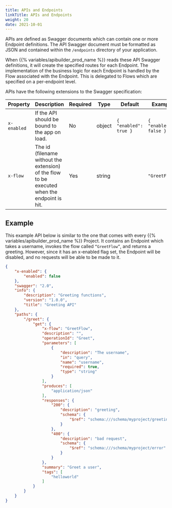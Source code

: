 ```yaml
---
title: APIs and Endpoints
linkTitle: APIs and Endpoints
weight: 20
date: 2021-10-01
---
```


APIs are defined as Swagger documents which can contain one or more Endpoint definitions. The API Swagger document must be formatted as JSON and contained within the `/endpoints` directory of your application.

When {{% variables/apibuilder_prod_name %}} reads these API Swagger definitions, it will create the specified routes for each Endpoint. The implementation of the business logic for each Endpoint is handled by the Flow associated with the Endpoint. This is delegated to Flows which are specified on a per-endpoint level.

APIs have the following extensions to the Swagger specification:

| Property | Description | Required | Type | Default | Example |
| --- | --- | --- | --- | --- | --- |
| `x-enabled` | If the API should be bound to the app on load. | No | object | `{ "enabled": true }` | `{ "enabled": false }` |
| `x-flow` | The id (filename without the extension) of the flow to be executed when the endpoint is hit. | Yes | string |  | `"GreetFlow"` |

## Example

This example API below is similar to the one that comes with every {{% variables/apibuilder_prod_name %}} Project. It contains an Endpoint which takes a username, invokes the flow called `“GreetFlow”`, and returns a greeting. However, since it has an x-enabled flag set, the Endpoint will be disabled, and no requests will be able to be made to it.

```json
{
    "x-enabled": {
        "enabled": false
    },
    "swagger": "2.0",
    "info": {
        "description": "Greeting functions",
        "version": "1.0.0",
        "title": "Greeting API"
    },
    "paths": {
        "/greet": {
            "get": {
                "x-flow": "GreetFlow",
                "description": "",
                "operationId": "Greet",
                "parameters": [
                    {
                        "description": "The username",
                        "in": "query",
                        "name": "username",
                        "required": true,
                        "type": "string"
                    }
                ],
                "produces": [
                    "application/json"
                ],
                "responses": {
                    "200": {
                        "description": "greeting",
                        "schema": {
                            "$ref": "schema:///schema/myproject/greeting"
                        }
                    },
                    "400": {
                        "description": "bad request",
                        "schema": {
                            "$ref": "schema:///schema/myproject/error"
                        }
                    }
                },
                "summary": "Greet a user",
                "tags": [
                    "helloworld"
                ]
            }
        }
    }
}
```
